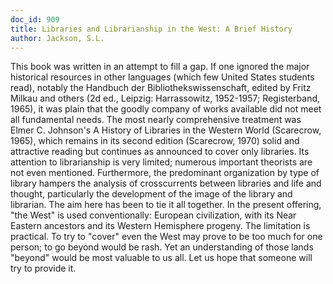 ```yaml
---
doc_id: 909
title: Libraries and Librarianship in the West: A Brief History
author: Jackson, S.L.
---
```


This book was written in an attempt to fill a gap.  If one ignored the major
historical resources in other languages (which few United States students read),
notably the Handbuch der Bibliothekswissenschaft, edited by Fritz Milkau and
others (2d ed., Leipzig: Harrassowitz, 1952-1957; Registerband, 1965), it was
plain that the goodly company of works available did not meet all fundamental
needs.  The most nearly comprehensive treatment was Elmer C. Johnson's A
History of Libraries in the Western World (Scarecrow, 1965), which remains in
its second edition (Scarecrow, 1970) solid and attractive reading but continues
as announced to cover only libraries.  Its attention to librarianship is very
limited; numerous important theorists are not even mentioned.  Furthermore,
the predominant organization by type of library hampers the analysis of
crosscurrents between libraries and life and thought, particularly the
development of the image of the library and librarian.  The aim here has been
to tie it all together.
  In the present offering, "the West" is used conventionally: European 
civilization, with its Near Eastern ancestors and its Western Hemisphere
progeny.  The limitation is practical.  To try to "cover" even the West may
prove to be too much for one person; to go beyond would be rash.  Yet an
understanding of those lands "beyond" would be most valuable to us all.
Let us hope that someone will try to provide it.